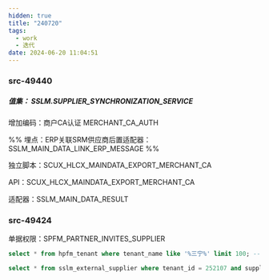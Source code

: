 ```yaml
---
hidden: true
title: "240720"
tags:
  - work
  - 迭代
date: 2024-06-20 11:04:51
---
```


### src-49440

##### 值集：  SSLM.SUPPLIER_SYNCHRONIZATION_SERVICE

增加编码：商户CA认证  MERCHANT_CA_AUTH

%% 埋点：ERP关联SRM供应商后置适配器：SSLM_MAIN_DATA_LINK_ERP_MESSAGE %%

独立脚本：SCUX_HLCX_MAINDATA_EXPORT_MERCHANT_CA

API：SCUX_HLCX_MAINDATA_EXPORT_MERCHANT_CA

适配器：SSLM_MAIN_DATA_RESULT



### src-49424

单据权限：SPFM_PARTNER_INVITES_SUPPLIER










```sql
select * from hpfm_tenant where tenant_name like '%三宁%' limit 100; -- 252107

select * from sslm_external_supplier where tenant_id = 252107 and supplier_num = 'JY00001904'; -- 1088212
```